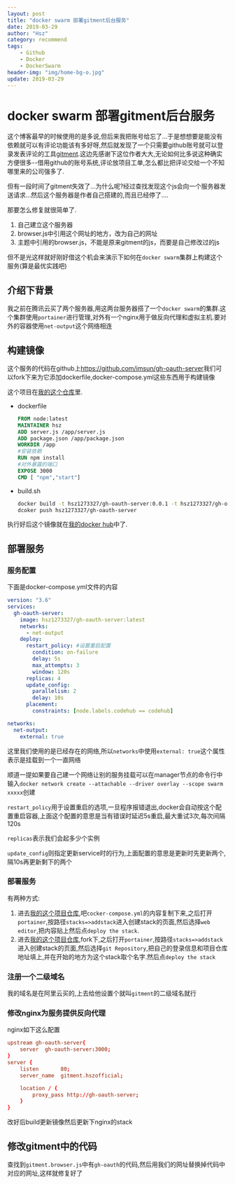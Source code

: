 ```yaml
---
layout: post
title: "docker swarm 部署gitment后台服务"
date: 2019-03-29
author: "Hsz"
category: recommend
tags:
    - Github
    - Docker
    - DockerSwarm
header-img: "img/home-bg-o.jpg"
update: 2019-03-29
---
```

# docker swarm 部署gitment后台服务

这个博客最早的时候使用的是多说,但后来我把账号给忘了...于是想想要是能没有依赖就可以有评论功能该有多好呀,然后就发现了一个只需要github账号就可以登录发表评论的工具[gitment](https://github.com/imsun/gitment).这边先感谢下这位作者大大,无论如何比多说这种确实方便很多--借用github的账号系统,评论放项目工单,怎么都比把评论交给一个不知哪里来的公司强多了.

但有一段时间了gitment失效了...为什么呢?经过查找发现这个js会向一个服务器发送请求...然后这个服务器是作者自己搭建的,而且已经停了....

那要怎么修复就很简单了.
1. 自己建立这个服务器
2. browser.js中引用这个网址的地方，改为自己的网址
3. 主题中引用的browser.js，不能是原来gitment的js，而要是自己修改过的js

但不是光这样就好刚好借这个机会来演示下如何在`docker swarm`集群上构建这个服务(算是最优实践吧)

## 介绍下背景

我之前在腾讯云买了两个服务器,用这两台服务器搭了一个`docker swarm`的集群.这个集群使用`portainer`进行管理,对外有一个nginx用于做反向代理和虚拟主机.要对外的容器使用`net-output`这个网络相连

## 构建镜像

这个服务的代码在github上<https://github.com/imsun/gh-oauth-server>我们可以fork下来为它添加dockerfile,docker-compose.yml这些东西用于构建镜像

这个项目在[我的这个仓库](https://github.com/hszofficial/gh-oauth-server)里.

+ dockerfile

    ```dockerfile
    FROM node:latest
    MAINTAINER hsz
    ADD server.js /app/server.js
    ADD package.json /app/package.json
    WORKDIR /app
    #安装依赖
    RUN npm install
    #对外暴露的端口
    EXPOSE 3000
    CMD [ "npm","start"]
    ```

+ build.sh

    ```bash
    docker build -t hsz1273327/gh-oauth-server:0.0.1 -t hsz1273327/gh-oauth-server:latest .
    dcoker push hsz1273327/gh-oauth-server
    ```

执行好后这个镜像就在[我的docker hub](https://cloud.docker.com/u/hsz1273327/repository/docker/hsz1273327/gh-oauth-server)中了.

## 部署服务

### 服务配置

下面是docker-compose.yml文件的内容

```yml
version: "3.6"
services:
  gh-oauth-server:
    image: hsz1273327/gh-oauth-server:latest
    networks:
      - net-output
    deploy:
      restart_policy: #设置重启配置
        condition: on-failure
        delay: 5s
        max_attempts: 3
        window: 120s
      replicas: 4
      update_config:
        parallelism: 2
        delay: 10s
      placement:
        constraints: [node.labels.codehub == codehub]

networks:
  net-output:
    external: true
```

这里我们使用的是已经存在的网络,所以`networks`中使用`external: true`这个属性表示是挂载到一个一直网络

顺道一提如果要自己建一个网络让别的服务挂载可以在manager节点的命令行中输入`docker network create --attachable --driver overlay --scope swarm xxxxx`创建


`restart_policy`用于设置重启的选项,一旦程序报错退出,docker会自动按这个配置重启容器,上面这个配置的意思是当有错误时延迟5s重启,最大重试3次,每次间隔120s


`replicas`表示我们会起多少个实例


`update_config`则指定更新service时的行为,上面配置的意思是更新时先更新两个,隔10s再更新剩下的两个

### 部署服务

有两种方式:
1. 进去[我的这个项目仓库](https://github.com/hsz1273327/gh-oauth-server),吧`cocker-compose.yml`的内容复制下来,之后打开`portainer`,按路径`stacks=>addstack`进入创建stack的页面,然后选择`web editor`,把内容贴上然后点`deploy the stack`.
2. 进去[我的这个项目仓库](https://github.com/hsz1273327/gh-oauth-server),fork下,之后打开`portainer`,按路径`stacks=>addstack`进入创建stack的页面,然后选择`git Repository`,把自己的登录信息和项目仓库地址填上,并在开始的地方为这个stack取个名字.然后点`deploy the stack`

### 注册一个二级域名

我的域名是在阿里云买的,上去给他设置个就叫`gitment`的二级域名就行

### 修改nginx为服务提供反向代理

nginx如下这么配置

```conf
upstream gh-oauth-server{
    server  gh-oauth-server:3000;
}
server {
    listen       80;
    server_name  gitment.hszofficial;

    location / {
        proxy_pass http://gh-oauth-server;
    }
}
```

改好后build更新镜像然后更新下nginx的stack

## 修改gitment中的代码

查找到`gitment.browser.js`中有`gh-oauth`的代码,然后用我们的网址替换掉代码中对应的网址,这样就修复好了